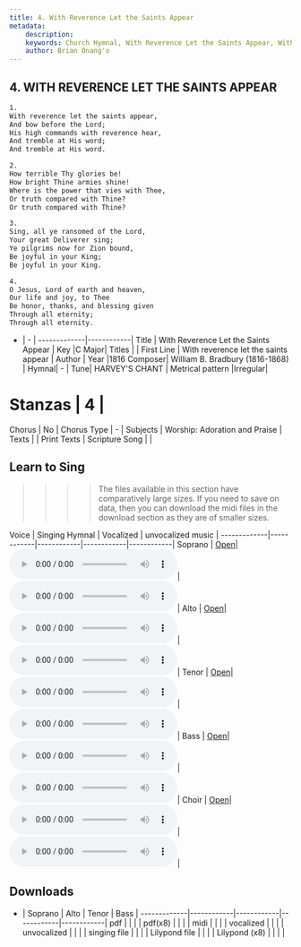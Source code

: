 ```yaml
---
title: 4. With Reverence Let the Saints Appear
metadata:
    description: 
    keywords: Church Hymnal, With Reverence Let the Saints Appear, With reverence let the saints appear, 
    author: Brian Onang'o
---
```



## 4. WITH REVERENCE LET THE SAINTS APPEAR

```txt
1.
With reverence let the saints appear, 
And bow before the Lord; 
His high commands with reverence hear, 
And tremble at His word; 
And tremble at His word.

2.
How terrible Thy glories be! 
How bright Thine armies shine! 
Where is the power that vies with Thee, 
Or truth compared with Thine? 
Or truth compared with Thine? 

3.
Sing, all ye ransomed of the Lord, 
Your great Deliverer sing; 
Ye pilgrims now for Zion bound, 
Be joyful in your King; 
Be joyful in your King. 

4.
O Jesus, Lord of earth and heaven, 
Our life and joy, to Thee 
Be honor, thanks, and blessing given 
Through all eternity; 
Through all eternity.
```

- |   -  |
-------------|------------|
Title | With Reverence Let the Saints Appear |
Key |C Major|
Titles |  |
First Line | With reverence let the saints appear |
Author |
Year |1816
Composer| William B. Bradbury (1816-1868) |
Hymnal|  - |
Tune| HARVEY'S CHANT |
Metrical pattern |Irregular|
# Stanzas | 4 |
Chorus | No |
Chorus Type | - |
Subjects | Worship: Adoration and Praise |
Texts |  |
Print Texts |
Scripture Song |  |
  
## Learn to Sing

>>>> The files available in this section have comparatively large sizes. If you need to save on data, then you can download the midi files in the download section as they are of smaller sizes.

Voice |  Singing Hymnal | Vocalized | unvocalized music |
-------------|------------|------------|------------|------------|
Soprano | <a href="{{{cself}}}/CH/programmable-singing/004-long--soprano-vs.html" target="_blank">Open</a>| <audio controls><source src="{{{cself}}}/CH/singing/004-long--soprano-v.mp3" type="audio/mpeg">Your browser does not support the audio element.</audio>| <audio controls><source src="{{{cself}}}/CH/mp3/004-long--soprano.mp3" type="audio/mpeg">Your browser does not support the audio element.</audio>|
Alto | <a href="{{{cself}}}/CH/programmable-singing/004-long--alto-vs.html" target="_blank">Open</a>| <audio controls><source src="{{{cself}}}/CH/singing/004-long--alto-v.mp3" type="audio/mpeg">Your browser does not support the audio element.</audio>| <audio controls><source src="{{{cself}}}/CH/mp3/004-long--alto.mp3" type="audio/mpeg">Your browser does not support the audio element.</audio>|
Tenor | <a href="{{{cself}}}/CH/programmable-singing/004-long--tenor-vs.html" target="_blank">Open</a>| <audio controls><source src="{{{cself}}}/CH/singing/004-long--tenor-v.mp3" type="audio/mpeg">Your browser does not support the audio element.</audio>| <audio controls><source src="{{{cself}}}/CH/mp3/004-long--tenor.mp3" type="audio/mpeg">Your browser does not support the audio element.</audio>|
Bass | <a href="{{{cself}}}/CH/programmable-singing/004-long--bass-vs.html" target="_blank">Open</a>| <audio controls><source src="{{{cself}}}/CH/singing/004-long--bass-v.mp3" type="audio/mpeg">Your browser does not support the audio element.</audio>| <audio controls><source src="{{{cself}}}/CH/mp3/004-long--bass.mp3" type="audio/mpeg">Your browser does not support the audio element.</audio>|
Choir | <a href="{{{cself}}}/CH/programmable-singing/004-long--choir-vs.html" target="_blank">Open</a>| <audio controls><source src="{{{cself}}}/CH/singing/004-long--choir-v.mp3" type="audio/mpeg">Your browser does not support the audio element.</audio>| <audio controls><source src="{{{cself}}}/CH/mp3/004-long--choir.mp3" type="audio/mpeg">Your browser does not support the audio element.</audio>|

## Downloads

- |  Soprano | Alto | Tenor | Bass |
-------------|------------|------------|------------|------------|
pdf | | | |
pdf(x8) | | | |
midi | | | |
vocalized | | | |
unvocalized | | | |
singing file | | | |
Lilypond file | | | |
Lilypond (x8) | | | |
